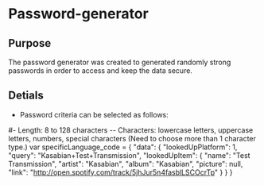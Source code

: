 # Password-generator

## Purpose
The password generator was created to generated randomly strong passwords in order to access and keep the data secure.

## Detials
- Password criteria can be selected as follows:

#- Length: 8 to 128 characters
-- Characters: lowercase letters, uppercase letters, numbers, special characters (Need to choose more than 1 character type.)
 var specificLanguage_code = 
    {
        "data": {
            "lookedUpPlatform": 1,
            "query": "Kasabian+Test+Transmission",
            "lookedUpItem": {
                "name": "Test Transmission",
                "artist": "Kasabian",
                "album": "Kasabian",
                "picture": null,
                "link": "http://open.spotify.com/track/5jhJur5n4fasblLSCOcrTp"
            }
        }
    }
